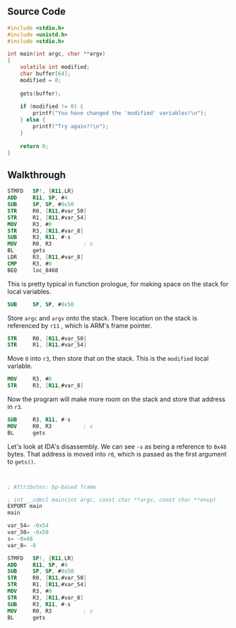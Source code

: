 ## Source Code
```c
#include <stdio.h>
#include <unistd.h>
#include <stdio.h>

int main(int argc, char **argv)
{
    volatile int modified;
    char buffer[64];
    modified = 0;
    
    gets(buffer);
    
    if (modified != 0) {
        printf("You have changed the 'modified' variables!\n");
    } else {
        printf("Try again?!\n");
    }
    
    return 0;
}
```

## Walkthrough 

```nasm
STMFD   SP!, {R11,LR}
ADD     R11, SP, #4
SUB     SP, SP, #0x50
STR     R0, [R11,#var_50]
STR     R1, [R11,#var_54]
MOV     R3, #0
STR     R3, [R11,#var_8]
SUB     R3, R11, #-s
MOV     R0, R3          ; s
BL      gets
LDR     R3, [R11,#var_8]
CMP     R3, #0
BEQ     loc_8460
```

This is pretty typical in function prologue, for making space on the stack for local variables.  
```nasm
SUB     SP, SP, #0x50
```

Store ```argc``` and ```argv``` onto the stack. There location on the stack is referenced by ```r11``` , which is ARM's frame pointer.
```nasm
STR     R0, [R11,#var_50]
STR     R1, [R11,#var_54]
```
Move ```0``` into ```r3```, then store that on the stack.  This is the ```modified``` local variable.
```nasm
MOV     R3, #0
STR     R3, [R11,#var_8]
```

Now the program will make more room on the stack and store that address in ```r3```.
```nasm
SUB     R3, R11, #-s
MOV     R0, R3          ; s
BL      gets
```

Let's look at IDA's disassembly.  We can see ```-s``` as being a reference to ```0x48``` bytes. That address is moved into ```r0```, which is passed as the first argument to ```gets()```.

```nasm


; Attributes: bp-based frame

; int __cdecl main(int argc, const char **argv, const char **envp)
EXPORT main
main

var_54= -0x54
var_50= -0x50
s= -0x48
var_8= -8

STMFD   SP!, {R11,LR}
ADD     R11, SP, #4
SUB     SP, SP, #0x50
STR     R0, [R11,#var_50]
STR     R1, [R11,#var_54]
MOV     R3, #0
STR     R3, [R11,#var_8]
SUB     R3, R11, #-s
MOV     R0, R3          ; s
BL      gets
```
